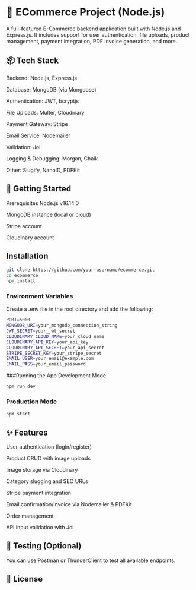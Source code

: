 # 🛒 ECommerce Project (Node.js)
A full-featured E-Commerce backend application built with Node.js and Express.js. It includes support for user authentication, file uploads, product management, payment integration, PDF invoice generation, and more.

## 📦 Tech Stack
Backend: Node.js, Express.js

Database: MongoDB (via Mongoose)

Authentication: JWT, bcryptjs

File Uploads: Multer, Cloudinary

Payment Gateway: Stripe

Email Service: Nodemailer

Validation: Joi

Logging & Debugging: Morgan, Chalk

Other: Slugify, NanoID, PDFKit

## 🚀 Getting Started
Prerequisites
Node.js v16.14.0

MongoDB instance (local or cloud)

Stripe account

Cloudinary account

## Installation
```bash
git clone https://github.com/your-username/ecommerce.git
cd ecommerce
npm install
```
### Environment Variables
Create a .env file in the root directory and add the following:
```bash
PORT=5000
MONGODB_URI=your_mongodb_connection_string
JWT_SECRET=your_jwt_secret
CLOUDINARY_CLOUD_NAME=your_cloud_name
CLOUDINARY_API_KEY=your_api_key
CLOUDINARY_API_SECRET=your_api_secret
STRIPE_SECRET_KEY=your_stripe_secret
EMAIL_USER=your_email@example.com
EMAIL_PASS=your_email_password
```
###Running the App
Development Mode
```bash
npm run dev
```
### Production Mode
```bash
npm start
```

## ✨ Features
User authentication (login/register)

Product CRUD with image uploads

Image storage via Cloudinary

Category slugging and SEO URLs

Stripe payment integration

Email confirmation/invoice via Nodemailer & PDFKit

Order management

API input validation with Joi


## 🧪 Testing (Optional)
You can use Postman or ThunderClient to test all available endpoints.

## 📜 License
